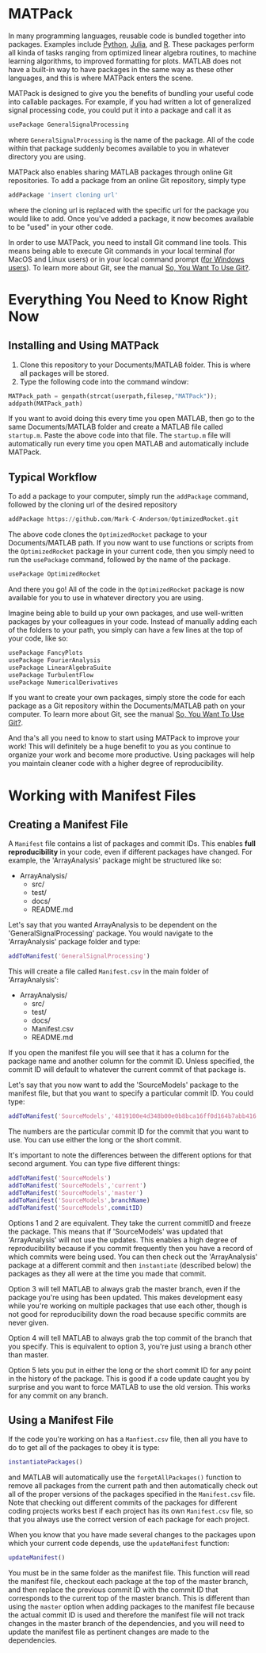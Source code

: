 # MATPack

In many programming languages, reusable code is bundled together into packages. Examples include [Python](https://www.python.org/), [Julia](https://julialang.org/), and [R](https://www.r-project.org/). These packages perform all kinda of tasks ranging from optimized linear algebra routines, to machine learning algorithms, to improved formatting for plots. MATLAB does not have a built-in way to have packages in the same way as these other languages, and this is where MATPack enters the scene.

MATPack is designed to give you the benefits of bundling your useful code into callable packages. For example, if you had written a lot of generalized signal processing code, you could put it into a package and call it as

```python
usePackage GeneralSignalProcessing
```

where `GeneralSignalProcessing` is the name of the package. All of the code within that package suddenly becomes available to you in whatever directory you are using.

MATPack also enables sharing MATLAB packages through online Git repositories. To add a package from an online Git repository, simply type

```python
addPackage 'insert cloning url'
```

where the cloning url is replaced with the specific url for the package you would like to add. Once you've added a package, it now becomes available to be "used" in your other code.

In order to use MATPack, you need to install Git command line tools. This means being able to execute Git commands in your local terminal (for MacOS and Linux users) or in your local command prompt ([for Windows users](https://stackoverflow.com/questions/11000869/command-line-git-on-windows)). To learn more about Git, see the manual [So, You Want To Use Git?](https://github.com/Mark-C-Anderson/So-You-Want-To-Use-Git).

# Everything You Need to Know Right Now

## Installing and Using MATPack

1. Clone this repository to your Documents/MATLAB folder. This is where all packages will be stored.
2. Type the following code into the command window:

```python
MATPack_path = genpath(strcat(userpath,filesep,"MATPack"));
addpath(MATPack_path)
```
If you want to avoid doing this every time you open MATLAB, then go to the same Documents/MATLAB folder and create a MATLAB file called `startup.m`. Paste the above code into that file. The `startup.m` file will automatically run every time you open MATLAB and automatically include MATPack.

## Typical Workflow

To add a package to your computer, simply run the `addPackage` command, followed by the cloning url of the desired repository

```python
addPackage https://github.com/Mark-C-Anderson/OptimizedRocket.git
```

The above code clones the `OptimizedRocket` package to your Documents/MATLAB path. If you now want to use functions or scripts from the `OptimizedRocket` package in your current code, then you simply need to run the `usePackage` command, followed by the name of the package.

```python
usePackage OptimizedRocket
```

And there you go! All of the code in the `OptimizedRocket` package is now available for you to use in whatever directory you are using.

Imagine being able to build up your own packages, and use well-written packages by your colleagues in your code. Instead of manually adding each of the folders to your path, you simply can have a few lines at the top of your code, like so:

```python
usePackage FancyPlots
usePackage FourierAnalysis
usePackage LinearAlgebraSuite
usePackage TurbulentFlow
usePackage NumericalDerivatives
```

If you want to create your own packages, simply store the code for each package as a Git repository within the Documents/MATLAB path on your computer. To learn more about Git, see the manual [So, You Want To Use Git?](https://github.com/Mark-C-Anderson/So-You-Want-To-Use-Git).

And tha's all you need to know to start using MATPack to improve your work! This will definitely be a huge benefit to you as you continue to organize your work and become more productive. Using packages will help you maintain cleaner code with a higher degree of reproducibility.

# Working with Manifest Files

## Creating a Manifest File
A `Manifest` file contains a list of packages and commit IDs. This enables **full reproducibility** in your code, even if different packages have changed. For example, the 'ArrayAnalysis' package might be structured like so:

- ArrayAnalysis/
  - src/
  - test/
  - docs/
  - README.md
  
Let's say that you wanted ArrayAnalysis to be dependent on the 'GeneralSignalProcessing' package. You would navigate to the 'ArrayAnalysis' package folder and type:

```MATLAB
addToManifest('GeneralSignalProcessing')
```

This will create a file called `Manifest.csv` in the main folder of 'ArrayAnalysis':

- ArrayAnalysis/
  - src/
  - test/
  - docs/
  - Manifest.csv
  - README.md
  
If you open the manifest file you will see that it has a column for the package name and another column for the commit ID. Unless specified, the commit ID will default to whatever the current commit of that package is. 

Let's say that you now want to add the 'SourceModels' package to the manifest file, but that you want to specify a particular commit ID. You could type:

```MATLAB
addToManifest('SourceModels','4819100e4d348b00e0b8bca16ff0d164b7abb416')
```

The numbers are the particular commit ID for the commit that you want to use. You can use either the long or the short commit.

It's important to note the differences between the different options for that second argument. You can type five different things:

```MATLAB
addToManifest('SourceModels')
addToManifest('SourceModels','current')
addToManifest('SourceModels','master')
addToManifest('SourceModels',branchName)
addToManifest('SourceModels',commitID)
```

Options 1 and 2 are equivalent. They take the current commitID and freeze the package. This means that if 'SourceModels' was updated that 'ArrayAnalysis' will not use the updates. This enables a high degree of reproducibility because if you commit frequently then you have a record of which commits were being used. You can then check out the 'ArrayAnalysis' package at a different commit and then `instantiate` (described below) the packages as they all were at the time you made that commit.

Option 3 will tell MATLAB to always grab the master branch, even if the package you're using has been updated. This makes development easy while you're working on multiple packages that use each other, though is not good for reproducibility down the road because specific commits are never given.

Option 4 will tell MATLAB to always grab the top commit of the branch that you specify. This is equivalent to option 3, you're just using a branch other than master.

Option 5 lets you put in either the long or the short commit ID for any point in the history of the package. This is good if a code update caught you by surprise and you want to force MATLAB to use the old version. This works for any commit on any branch.

## Using a Manifest File
If the code you're working on has a `Manfiest.csv` file, then all you have to do to get all of the packages to obey it is type:

```MATLAB
instantiatePackages()
```

and MATLAB will automatically use the `forgetAllPackages()` function to remove all packages from the current path and then automatically check out all of the proper versions of the packages specified in the `Manifest.csv` file. Note that checking out different commits of the packages for different coding projects works best if each project has its own `Manifest.csv` file, so that you always use the correct version of each package for each project.

When you know that you have made several changes to the packages upon which your current code depends, use the `updateManifest` function:

```MATLAB
updateManifest()
```

You must be in the same folder as the manifest file. This function will read the manifest file, checkout each package at the top of the master branch, and then replace the previous commit ID with the commit ID that corresponds to the current top of the master branch. This is different than using the `master` option when adding packages to the manifest file because the actual commit ID is used and therefore the manifest file will not track changes in the master branch of the dependencies, and you will need to update the manifest file as pertinent changes are made to the dependencies.
